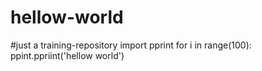 # hellow-world
#just a training-repository
import pprint
for i in range(100):
  ppint.ppriint('hellow world')
